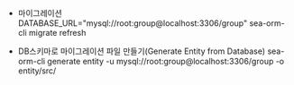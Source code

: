 

- 마이그레이션
DATABASE_URL="mysql://root:group@localhost:3306/group" sea-orm-cli migrate refresh

- DB스키마로 마이그레이션 파일 만들기(Generate Entity from Database)
sea-orm-cli generate entity -u mysql://root:group@localhost:3306/group -o entity/src/